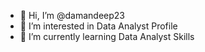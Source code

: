 - 👋 Hi, I’m @damandeep23
- 👀 I’m interested in Data Analyst Profile
- 🌱 I’m currently learning Data Analyst Skills

<!---
damandeep23/damandeep23 is a ✨ special ✨ repository because its `README.md` (this file) appears on your GitHub profile.
You can click the Preview link to take a look at your changes.
--->
